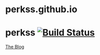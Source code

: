 # perkss.github.io

# perkss [![Build Status](https://travis-ci.org/perkss/perkss.github.io.svg?branch=master)](https://travis-ci.org/profile/perkss)

[The Blog](https://perkss.github.io/#/)

